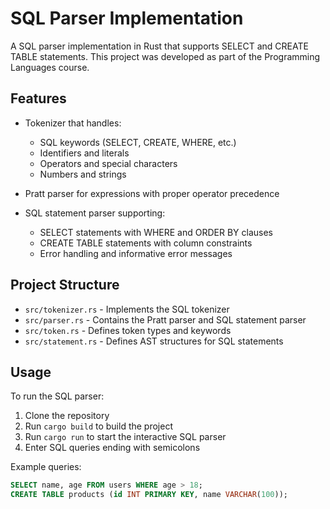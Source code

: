 # SQL Parser Implementation

A SQL parser implementation in Rust that supports SELECT and CREATE TABLE statements. This project was developed as part of the Programming Languages course.

## Features

- Tokenizer that handles:
  - SQL keywords (SELECT, CREATE, WHERE, etc.)
  - Identifiers and literals
  - Operators and special characters
  - Numbers and strings
  
- Pratt parser for expressions with proper operator precedence
  
- SQL statement parser supporting:
  - SELECT statements with WHERE and ORDER BY clauses
  - CREATE TABLE statements with column constraints
  - Error handling and informative error messages

## Project Structure

- `src/tokenizer.rs` - Implements the SQL tokenizer
- `src/parser.rs` - Contains the Pratt parser and SQL statement parser
- `src/token.rs` - Defines token types and keywords
- `src/statement.rs` - Defines AST structures for SQL statements

## Usage

To run the SQL parser:

1. Clone the repository
2. Run `cargo build` to build the project
3. Run `cargo run` to start the interactive SQL parser
4. Enter SQL queries ending with semicolons

Example queries:
```sql
SELECT name, age FROM users WHERE age > 18;
CREATE TABLE products (id INT PRIMARY KEY, name VARCHAR(100));
```
